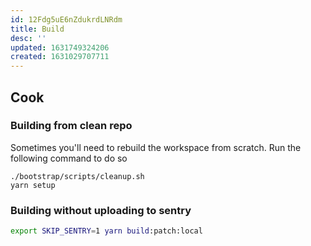 ```yaml
---
id: 12Fdg5uE6nZdukrdLNRdm
title: Build
desc: ''
updated: 1631749324206
created: 1631029707711
---
```



## Cook

### Building from clean repo

Sometimes you'll need to rebuild the workspace from scratch. Run the following command to do so

```
./bootstrap/scripts/cleanup.sh
yarn setup
```


### Building without uploading to sentry

```sh
export SKIP_SENTRY=1 yarn build:patch:local
```